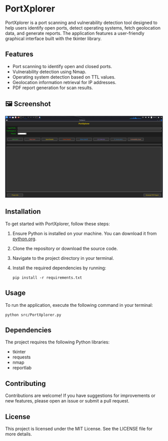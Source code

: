 # PortXplorer

PortXplorer is a port scanning and vulnerability detection tool designed to help users identify open ports, detect operating systems, fetch geolocation data, and generate reports. The application features a user-friendly graphical interface built with the tkinter library.

## Features

- Port scanning to identify open and closed ports.
- Vulnerability detection using Nmap.
- Operating system detection based on TTL values.
- Geolocation information retrieval for IP addresses.
- PDF report generation for scan results.

## 🖼️ Screenshot
![PortXplorer UI - 1](screenshot/PortXplorer.png)

## Installation

To get started with PortXplorer, follow these steps:

1. Ensure Python is installed on your machine. You can download it from [python.org](https://www.python.org/downloads/).
2. Clone the repository or download the source code.
3. Navigate to the project directory in your terminal.
4. Install the required dependencies by running:

   ```
   pip install -r requirements.txt
   ```

## Usage

To run the application, execute the following command in your terminal:

```
python src/PortXplorer.py
```

## Dependencies

The project requires the following Python libraries:

- tkinter
- requests
- nmap
- reportlab

## Contributing

Contributions are welcome! If you have suggestions for improvements or new features, please open an issue or submit a pull request.

## License

This project is licensed under the MIT License. See the LICENSE file for more details.

